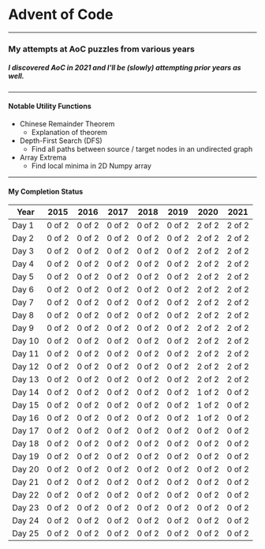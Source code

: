 # Advent of Code
---

### My attempts at AoC puzzles from various years
##### I discovered AoC in 2021 and I'll be (slowly) attempting prior years as well.

---

#### Notable Utility Functions
- Chinese Remainder Theorem
    - Explanation of theorem
- Depth-First Search (DFS)
    - Find all paths between source / target nodes in an undirected graph
- Array Extrema
    - Find local minima in 2D Numpy array
    
---

#### My Completion Status

| Year | 2015 | 2016 | 2017 | 2018 | 2019 | 2020 | 2021 |
| ---- | ---- | ---- | ---- | ---- | ---- | ---- | ---- |
| Day 1 | 0 of 2 | 0 of 2 | 0 of 2 | 0 of 2 | 0 of 2 | 2 of 2 | 2 of 2 |
| Day 2 | 0 of 2 | 0 of 2 | 0 of 2 | 0 of 2 | 0 of 2 | 2 of 2 | 2 of 2 |
| Day 3 | 0 of 2 | 0 of 2 | 0 of 2 | 0 of 2 | 0 of 2 | 2 of 2 | 2 of 2 |
| Day 4 | 0 of 2 | 0 of 2 | 0 of 2 | 0 of 2 | 0 of 2 | 2 of 2 | 2 of 2 |
| Day 5 | 0 of 2 | 0 of 2 | 0 of 2 | 0 of 2 | 0 of 2 | 2 of 2 | 2 of 2 |
| Day 6 | 0 of 2 | 0 of 2 | 0 of 2 | 0 of 2 | 0 of 2 | 2 of 2 | 2 of 2 |
| Day 7 | 0 of 2 | 0 of 2 | 0 of 2 | 0 of 2 | 0 of 2 | 2 of 2 | 2 of 2 |
| Day 8 | 0 of 2 | 0 of 2 | 0 of 2 | 0 of 2 | 0 of 2 | 2 of 2 | 2 of 2 |
| Day 9 | 0 of 2 | 0 of 2 | 0 of 2 | 0 of 2 | 0 of 2 | 2 of 2 | 2 of 2 |
| Day 10 | 0 of 2 | 0 of 2 | 0 of 2 | 0 of 2 | 0 of 2 | 2 of 2 | 2 of 2 |
| Day 11 | 0 of 2 | 0 of 2 | 0 of 2 | 0 of 2 | 0 of 2 | 2 of 2 | 2 of 2 |
| Day 12 | 0 of 2 | 0 of 2 | 0 of 2 | 0 of 2 | 0 of 2 | 2 of 2 | 2 of 2 |
| Day 13 | 0 of 2 | 0 of 2 | 0 of 2 | 0 of 2 | 0 of 2 | 2 of 2 | 2 of 2 |
| Day 14 | 0 of 2 | 0 of 2 | 0 of 2 | 0 of 2 | 0 of 2 | 1 of 2 | 0 of 2 |
| Day 15 | 0 of 2 | 0 of 2 | 0 of 2 | 0 of 2 | 0 of 2 | 1 of 2 | 0 of 2 |
| Day 16 | 0 of 2 | 0 of 2 | 0 of 2 | 0 of 2 | 0 of 2 | 1 of 2 | 0 of 2 |
| Day 17 | 0 of 2 | 0 of 2 | 0 of 2 | 0 of 2 | 0 of 2 | 0 of 2 | 0 of 2 |
| Day 18 | 0 of 2 | 0 of 2 | 0 of 2 | 0 of 2 | 0 of 2 | 0 of 2 | 0 of 2 |
| Day 19 | 0 of 2 | 0 of 2 | 0 of 2 | 0 of 2 | 0 of 2 | 0 of 2 | 0 of 2 |
| Day 20 | 0 of 2 | 0 of 2 | 0 of 2 | 0 of 2 | 0 of 2 | 0 of 2 | 0 of 2 |
| Day 21 | 0 of 2 | 0 of 2 | 0 of 2 | 0 of 2 | 0 of 2 | 0 of 2 | 0 of 2 |
| Day 22 | 0 of 2 | 0 of 2 | 0 of 2 | 0 of 2 | 0 of 2 | 0 of 2 | 0 of 2 |
| Day 23 | 0 of 2 | 0 of 2 | 0 of 2 | 0 of 2 | 0 of 2 | 0 of 2 | 0 of 2 |
| Day 24 | 0 of 2 | 0 of 2 | 0 of 2 | 0 of 2 | 0 of 2 | 0 of 2 | 0 of 2 |
| Day 25 | 0 of 2 | 0 of 2 | 0 of 2 | 0 of 2 | 0 of 2 | 0 of 2 | 0 of 2 |


